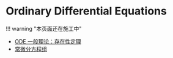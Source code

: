 # Ordinary Differential Equations

!!! warning "本页面还在施工中"

- [ODE 一般理论：存在性定理](general1.md)
- [常微分方程组](system.md)